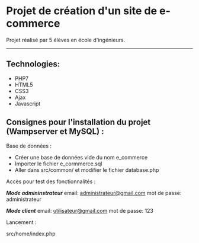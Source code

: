 # Projet de création d'un site de e-commerce

Projet réalisé par 5 élèves en école d'ingénieurs.

--------------------------------------------------------------------------------------

## Technologies:

- PHP7
- HTML5
- CSS3
- Ajax
- Javascript

## Consignes pour l'installation du projet (Wampserver et MySQL) :

Base de données :
- Créer une base de données vide du nom e_commerce
- Importer le fichier e_cormmerce.sql
- Aller dans src/common/ et modifier le fichier database.php


Accès pour test des fonctionnalités :

***Mode admininstrateur***
email: administrateur@gmail.com 
mot de passe: administrateur


***Mode client***
email: utilisateur@gmail.com
mot de passe: 123


Lancement :

src/home/index.php
